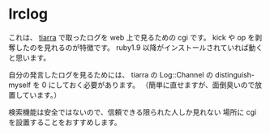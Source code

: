 # Irclog

これは、 [tiarra](http://www.clovery.jp/tiarra/)
で取ったログを web 上で見るための cgi です。
kick や op を剥奪したのを見れるのが特徴です。
ruby1.9 以降がインストールされていれば動くと思います。

自分の発言したログを見るためには、 tiarra の Log::Channel の
distinguish-myself を 0 にしておく必要があります。
（簡単に直せますが、面倒臭いので放置しています。）

検索機能は安全ではないので、信頼できる限られた人しか見れない
場所に cgi を設置することをおすすめします。
